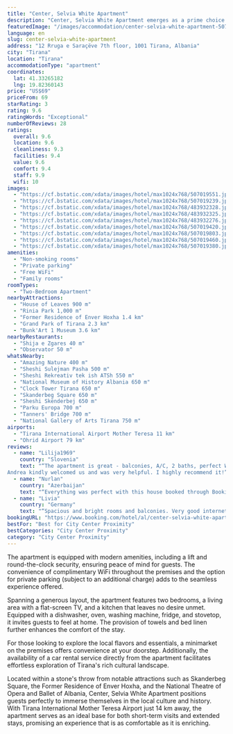 ```yaml
---
title: "Center, Selvia White Apartment"
description: "Center, Selvia White Apartment emerges as a prime choice for travelers seeking a blend of comfort and convenience in the heart of Tirana."
featuredImage: "/images/accommodation/center-selvia-white-apartment-507019551.jpg"
language: en
slug: center-selvia-white-apartment
address: "12 Rruga e Saraçëve 7th floor, 1001 Tirana, Albania"
city: "Tirana"
location: "Tirana"
accommodationType: "apartment"
coordinates:
  lat: 41.33265182
  lng: 19.82360143
price: "US$69"
priceFrom: 69
starRating: 3
rating: 9.6
ratingWords: "Exceptional"
numberOfReviews: 28
ratings:
  overall: 9.6
  location: 9.6
  cleanliness: 9.3
  facilities: 9.4
  value: 9.6
  comfort: 9.4
  staff: 9.9
  wifi: 10
images:
  - "https://cf.bstatic.com/xdata/images/hotel/max1024x768/507019551.jpg?k=04b9643d2c7fd222178b24781adc821beb15f9c4a6f7e62ed4c6d9cce7296a5d&o=&hp=1"
  - "https://cf.bstatic.com/xdata/images/hotel/max1024x768/507019239.jpg?k=a4a684580eec6068c3af810ccebb862e399e932085ba0a4a7a640aa9ad10b573&o=&hp=1"
  - "https://cf.bstatic.com/xdata/images/hotel/max1024x768/483932328.jpg?k=b342103b69487e2a0dfaba417ea0dbcdb06c5b5158cb616c04cd20666d9f51ad&o=&hp=1"
  - "https://cf.bstatic.com/xdata/images/hotel/max1024x768/483932325.jpg?k=dc3e24f083b37b09990b9328d5819cf3c28ce6977521c6317d6f7db4c3a42bbd&o=&hp=1"
  - "https://cf.bstatic.com/xdata/images/hotel/max1024x768/483932276.jpg?k=f9a9f938375283e8524dd91a82bc8d78872560575289f2658ed5d27812d27303&o=&hp=1"
  - "https://cf.bstatic.com/xdata/images/hotel/max1024x768/507019420.jpg?k=e8919a6f964294fcdebd610ed5272bccc6df6ae63a622589a56588b17e79bdc6&o=&hp=1"
  - "https://cf.bstatic.com/xdata/images/hotel/max1024x768/507019803.jpg?k=71811b97c11351feb2943f87ed6e761f22676374cce05debd8bff8bee141bd5e&o=&hp=1"
  - "https://cf.bstatic.com/xdata/images/hotel/max1024x768/507019460.jpg?k=679650ec022669d1b63b1ebf5dff41dc7a8482bfdf372e1c9051bf89d83ce0e1&o=&hp=1"
  - "https://cf.bstatic.com/xdata/images/hotel/max1024x768/507019380.jpg?k=43af309c6ef5769357632250c1bc89fae96401a6263ff8eb21cd42ca6df67ecd&o=&hp=1"
amenities:
  - "Non-smoking rooms"
  - "Private parking"
  - "Free WiFi"
  - "Family rooms"
roomTypes:
  - "Two-Bedroom Apartment"
nearbyAttractions:
  - "House of Leaves 900 m"
  - "Rinia Park 1,000 m"
  - "Former Residence of Enver Hoxha 1.4 km"
  - "Grand Park of Tirana 2.3 km"
  - "Bunk'Art 1 Museum 3.6 km"
nearbyRestaurants:
  - "Shija e Zgares 40 m"
  - "Observator 50 m"
whatsNearby:
  - "Amazing Nature 400 m"
  - "Sheshi Sulejman Pasha 500 m"
  - "Sheshi Rekreativ tek ish ATSh 550 m"
  - "National Museum of History Albania 650 m"
  - "Clock Tower Tirana 650 m"
  - "Skanderbeg Square 650 m"
  - "Sheshi Skënderbej 650 m"
  - "Parku Europa 700 m"
  - "Tanners' Bridge 700 m"
  - "National Gallery of Arts Tirana 750 m"
airports:
  - "Tirana International Airport Mother Teresa 11 km"
  - "Ohrid Airport 79 km"
reviews:
  - name: "Lilija1969"
    country: "Slovenia"
    text: "“The apartment is great - balconies, A/C, 2 baths, perfect WI-FI and quick approach to the city center made us perfect visiting of Tirana.
Andrea kindly welcomed us and was very helpful. I highly recommend it!”"
  - name: "Nurlan"
    country: "Azerbaijan"
    text: "“Everything was perfect with this house booked through Booking.com. The accommodation was impeccable, and the host was incredibly kind and fair. A truly wonderful experience.”"
  - name: "Livia"
    country: "Germany"
    text: "“Spacious and bright rooms and balconies. Very good internet connection, I was able to work for a couple of hours.”"
bookingURL: "https://www.booking.com/hotel/al/center-selvia-white-apartment.en-gb.html?aid=8035640"
bestFor: "Best for City Center Proximity"
bestCategories: "City Center Proximity"
category: "City Center Proximity"
---
```


The apartment is equipped with modern amenities, including a lift and round-the-clock security, ensuring peace of mind for guests. The convenience of complimentary WiFi throughout the premises and the option for private parking (subject to an additional charge) adds to the seamless experience offered.

Spanning a generous layout, the apartment features two bedrooms, a living area with a flat-screen TV, and a kitchen that leaves no desire unmet. Equipped with a dishwasher, oven, washing machine, fridge, and stovetop, it invites guests to feel at home. The provision of towels and bed linen further enhances the comfort of the stay.

For those looking to explore the local flavors and essentials, a minimarket on the premises offers convenience at your doorstep. Additionally, the availability of a car rental service directly from the apartment facilitates effortless exploration of Tirana's rich cultural landscape.

Located within a stone's throw from notable attractions such as Skanderbeg Square, the Former Residence of Enver Hoxha, and the National Theatre of Opera and Ballet of Albania, Center, Selvia White Apartment positions guests perfectly to immerse themselves in the local culture and history. With Tirana International Mother Teresa Airport just 14 km away, the apartment serves as an ideal base for both short-term visits and extended stays, promising an experience that is as comfortable as it is enriching.